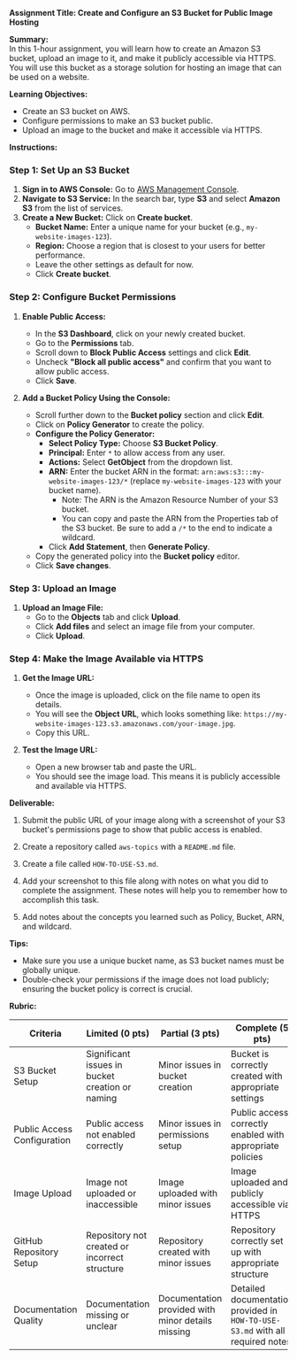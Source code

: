 **Assignment Title: Create and Configure an S3 Bucket for Public Image Hosting**

**Summary:**\
In this 1-hour assignment, you will learn how to create an Amazon S3 bucket, upload an image to it, and make it publicly accessible via HTTPS. You will use this bucket as a storage solution for hosting an image that can be used on a website.

**Learning Objectives:**

- Create an S3 bucket on AWS.
- Configure permissions to make an S3 bucket public.
- Upload an image to the bucket and make it accessible via HTTPS.

**Instructions:**

### Step 1: Set Up an S3 Bucket

1. **Sign in to AWS Console:** Go to [AWS Management Console](https://aws.amazon.com/console/).
2. **Navigate to S3 Service:** In the search bar, type **S3** and select **Amazon S3** from the list of services.
3. **Create a New Bucket:** Click on **Create bucket**.
   - **Bucket Name:** Enter a unique name for your bucket (e.g., `my-website-images-123`).
   - **Region:** Choose a region that is closest to your users for better performance.
   - Leave the other settings as default for now.
   - Click **Create bucket**.

### Step 2: Configure Bucket Permissions

1. **Enable Public Access:**

   - In the **S3 Dashboard**, click on your newly created bucket.
   - Go to the **Permissions** tab.
   - Scroll down to **Block Public Access** settings and click **Edit**.
   - Uncheck **"Block all public access"** and confirm that you want to allow public access.
   - Click **Save**.

2. **Add a Bucket Policy Using the Console:**

   - Scroll further down to the **Bucket policy** section and click **Edit**.
   - Click on **Policy Generator** to create the policy.
   - **Configure the Policy Generator:**
     - **Select Policy Type:** Choose **S3 Bucket Policy**.
     - **Principal:** Enter `*` to allow access from any user.
     - **Actions:** Select **GetObject** from the dropdown list.
     - **ARN:** Enter the bucket ARN in the format: `arn:aws:s3:::my-website-images-123/*` (replace `my-website-images-123` with your bucket name).
       - Note: The ARN is the Amazon Resource Number of your S3 bucket.
       - You can copy and paste the ARN from the Properties tab of the S3 bucket. Be sure to add a `/*` to the end to indicate a wildcard.
     - Click **Add Statement**, then **Generate Policy**.
   - Copy the generated policy into the **Bucket policy** editor.
   - Click **Save changes**.

### Step 3: Upload an Image

1. **Upload an Image File:**
   - Go to the **Objects** tab and click **Upload**.
   - Click **Add files** and select an image file from your computer.
   - Click **Upload**.

### Step 4: Make the Image Available via HTTPS

1. **Get the Image URL:**

   - Once the image is uploaded, click on the file name to open its details.
   - You will see the **Object URL**, which looks something like: `https://my-website-images-123.s3.amazonaws.com/your-image.jpg`.
   - Copy this URL.

2. **Test the Image URL:**

   - Open a new browser tab and paste the URL.
   - You should see the image load. This means it is publicly accessible and available via HTTPS.

**Deliverable:**
1. Submit the public URL of your image along with a screenshot of your S3 bucket's permissions page to show that public access is enabled.

2. Create a repository called `aws-topics` with a `README.md` file.

3. Create a file called `HOW-TO-USE-S3.md`.

4. Add your screenshot to this file along with notes on what you did to complete the assignment. These notes will help you to remember how to accomplish this task.

5. Add notes about the concepts you learned such as Policy, Bucket, ARN, and wildcard.

**Tips:**

- Make sure you use a unique bucket name, as S3 bucket names must be globally unique.
- Double-check your permissions if the image does not load publicly; ensuring the bucket policy is correct is crucial.

**Rubric:**

| Criteria                | Limited (0 pts)                                   | Partial (3 pts)                              | Complete (5 pts)                                  |
|-------------------------|---------------------------------------------------|----------------------------------------------|---------------------------------------------------|
| S3 Bucket Setup         | Significant issues in bucket creation or naming   | Minor issues in bucket creation              | Bucket is correctly created with appropriate settings |
| Public Access Configuration | Public access not enabled correctly           | Minor issues in permissions setup            | Public access correctly enabled with appropriate policies |
| Image Upload            | Image not uploaded or inaccessible               | Image uploaded with minor issues             | Image uploaded and publicly accessible via HTTPS   |
| GitHub Repository Setup | Repository not created or incorrect structure    | Repository created with minor issues         | Repository correctly set up with appropriate structure |
| Documentation Quality   | Documentation missing or unclear                 | Documentation provided with minor details missing | Detailed documentation provided in `HOW-TO-USE-S3.md` with all required notes  |

